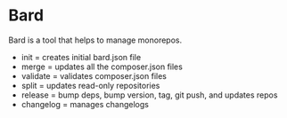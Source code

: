 Bard
====

Bard is a tool that helps to manage monorepos.

* init = creates initial bard.json file
* merge = updates all the composer.json files
* validate = validates composer.json files
* split = updates read-only repositories
* release = bump deps, bump version, tag, git push, and updates repos
* changelog = manages changelogs
